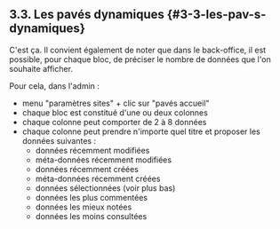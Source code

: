 ## 3.3\. Les pavés dynamiques {#3-3-les-pav-s-dynamiques}

C&#039;est ça. Il convient également de noter que dans le back-office, il est possible, pour chaque bloc, de préciser le nombre de données que l&#039;on souhaite afficher.

Pour cela, dans l&#039;admin :

*   menu &quot;paramètres sites&quot; + clic sur &quot;pavés accueil&quot;
*   chaque bloc est constitué d&#039;une ou deux colonnes
*   chaque colonne peut comporter de 2 à 8 données
*   chaque colonne peut prendre n&#039;importe quel titre et proposer les données suivantes :
    *   données récemment modifiées
    *   méta-données récemment modifiées
    *   données récemment créées
    *   méta-données récemment créées
    *   données sélectionnées (voir plus bas)
    *   données les plus commentées
    *   données les mieux notées
    *   données les moins consultées